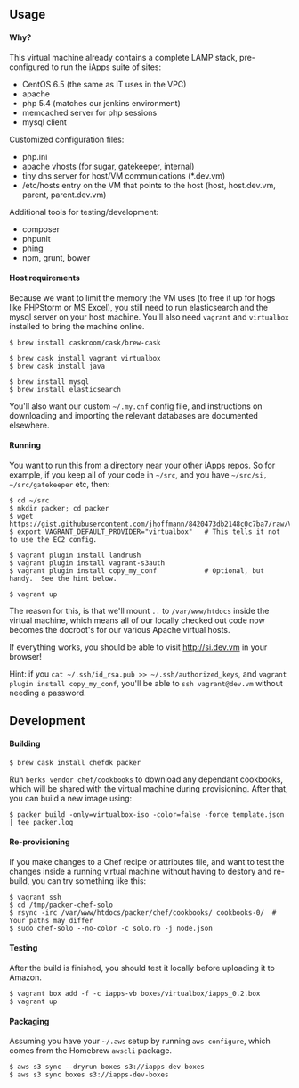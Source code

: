 ## Usage

#### Why?

This virtual machine already contains a complete LAMP stack, pre-configured to run the iApps suite of sites:
- CentOS 6.5 (the same as IT uses in the VPC)
- apache
- php 5.4 (matches our jenkins environment)
- memcached server for php sessions
- mysql client

Customized configuration files:
- php.ini
- apache vhosts (for sugar, gatekeeper, internal)
- tiny dns server for host/VM communications (*.dev.vm)
- /etc/hosts entry on the VM that points to the host (host, host.dev.vm, parent, parent.dev.vm)

Additional tools for testing/development:
- composer
- phpunit
- phing
- npm, grunt, bower

#### Host requirements

Because we want to limit the memory the VM uses (to free it up for hogs like PHPStorm or MS Excel), you still need to run elasticsearch and the mysql server on your host machine.  You'll also need `vagrant` and `virtualbox` installed to bring the machine online.
```
$ brew install caskroom/cask/brew-cask

$ brew cask install vagrant virtualbox
$ brew cask install java

$ brew install mysql
$ brew install elasticsearch
```

You'll also want our custom `~/.my.cnf` config file, and instructions on downloading and importing the relevant databases are documented elsewhere.

#### Running

You want to run this from a directory near your other iApps repos.  So for example, if you keep all of your code in `~/src`, and you have `~/src/si, ~/src/gatekeeper` etc, then:
```
$ cd ~/src
$ mkdir packer; cd packer
$ wget https://gist.githubusercontent.com/jhoffmann/8420473db2148c0c7ba7/raw/Vagrantfile
$ export VAGRANT_DEFAULT_PROVIDER="virtualbox"   # This tells it not to use the EC2 config.

$ vagrant plugin install landrush
$ vagrant plugin install vagrant-s3auth
$ vagrant plugin install copy_my_conf            # Optional, but handy.  See the hint below.

$ vagrant up
```

The reason for this, is that we'll mount `..` to `/var/www/htdocs` inside the virtual machine, which means all of our locally checked out code now becomes the docroot's for our various Apache virtual hosts.

If everything works, you should be able to visit http://si.dev.vm in your browser!

Hint: if you `cat ~/.ssh/id_rsa.pub >> ~/.ssh/authorized_keys`, and `vagrant plugin install copy_my_conf`, you'll be able to `ssh vagrant@dev.vm` without needing a password.

## Development

#### Building

```
$ brew cask install chefdk packer
```

Run `berks vendor chef/cookbooks` to download any dependant cookbooks, which will be shared with the virtual machine
during provisioning.  After that, you can build a new image using:
```
$ packer build -only=virtualbox-iso -color=false -force template.json | tee packer.log
```

#### Re-provisioning

If you make changes to a Chef recipe or attributes file, and want to test the changes inside a running virtual machine without
having to destory and re-build, you can try something like this:
```
$ vagrant ssh
$ cd /tmp/packer-chef-solo
$ rsync -irc /var/www/htdocs/packer/chef/cookbooks/ cookbooks-0/  # Your paths may differ
$ sudo chef-solo --no-color -c solo.rb -j node.json
```

#### Testing
After the build is finished, you should test it locally before uploading it to Amazon.
```
$ vagrant box add -f -c iapps-vb boxes/virtualbox/iapps_0.2.box
$ vagrant up
```

#### Packaging
Assuming you have your `~/.aws` setup by running `aws configure`, which comes from the Homebrew `awscli` package.
```
$ aws s3 sync --dryrun boxes s3://iapps-dev-boxes
$ aws s3 sync boxes s3://iapps-dev-boxes
```
